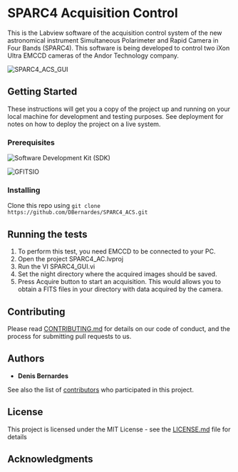 # SPARC4 Acquisition Control
 This is the Labview software of the acquisition control system of the new astronomical instrument Simultaneous Polarimeter and Rapid Camera in Four Bands (SPARC4). This software is being developed to control two iXon Ultra EMCCD cameras of the Andor Technology company. 
 
 ![SPARC4_ACS_GUI](https://github.com/DBernardes/SPARC4_ACS/blob/master/GUI_LabView.png)

## Getting Started

These instructions will get you a copy of the project up and running on your local machine for development and testing purposes. See deployment for notes on how to deploy the project on a live system.

### Prerequisites
![Software Development Kit (SDK)](https://andor.oxinst.com/products/software-development-kit/)

![GFITSIO](https://github.com/USNavalResearchLaboratory/GFITSIO)


### Installing
Clone this repo using ``` git clone https://github.com/DBernardes/SPARC4_ACS.git ```

## Running the tests
1. To perform this test, you need EMCCD to be connected to your PC.
2. Open the project SPARC4_AC.lvproj
3. Run the VI SPARC4_GUI.vi
4. Set the night directory where the acquired images should be saved.
5. Press Acquire button to start an acquisition. This would allows you to obtain a FITS files in your directory with data acquired by the camera.


## Contributing

Please read [CONTRIBUTING.md]() for details on our code of conduct, and the process for submitting pull requests to us.


## Authors

* **Denis Bernardes**

See also the list of [contributors]() who participated in this project.

## License

This project is licensed under the MIT License - see the [LICENSE.md](LICENSE.md) file for details

## Acknowledgments
